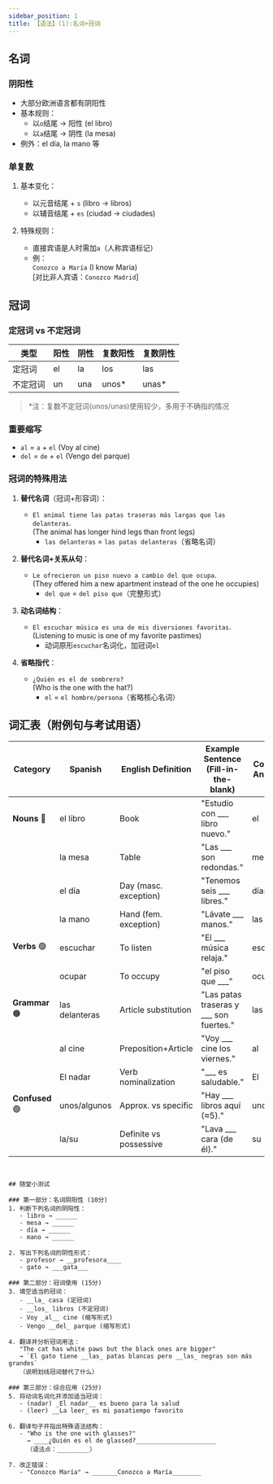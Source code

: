 ```yaml
---
sidebar_position: 1
title: 【语法】(1):名词+冠词 
---
```


## 名词
### 阴阳性
- 大部分欧洲语言都有阴阳性
- 基本规则：
  - 以`o`结尾 → 阳性 (el libro)
  - 以`a`结尾 → 阴性 (la mesa)
- 例外：el día, la mano 等

### 单复数
1. 基本变化：
   - 以元音结尾 + `s` (libro → libros)
   - 以辅音结尾 + `es` (ciudad → ciudades)
   
2. 特殊规则：
   - 直接宾语是人时需加`a`（人称宾语标记）
   - 例：  
     `Conozco a María` (I know Maria)  
     [对比非人宾语：`Conozco Madrid`]

## 冠词
### 定冠词 vs 不定冠词
| 类型     | 阳性 | 阴性 | 复数阳性 | 复数阴性 |
|----------|------|------|----------|----------|
| 定冠词   | el   | la   | los      | las      |
| 不定冠词 | un   | una  | unos*    | unas*    |

> *注：复数不定冠词(unos/unas)使用较少，多用于不确指的情况

### 重要缩写
- `al` = `a` + `el` (Voy al cine)
- `del` = `de` + `el` (Vengo del parque)

### 冠词的特殊用法
1. **替代名词**（冠词+形容词）：
   - `El animal tiene las patas traseras más largas que las delanteras`.  
     (The animal has longer hind legs than front legs)  
     - `las delanteras` = `las patas delanteras`（省略名词）

2. **替代名词+关系从句**：
   - `Le ofrecieron un piso nuevo a cambio del que ocupa`.  
     (They offered him a new apartment instead of the one he occupies)  
     - `del que` = `del piso que`（完整形式）

3. **动名词结构**：
   - `El escuchar música es una de mis diversiones favoritas`.  
     (Listening to music is one of my favorite pastimes)  
     - 动词原形`escuchar`名词化，加冠词`el`

4. **省略指代**：
   - `¿Quién es el de sombrero?`  
     (Who is the one with the hat?)  
     - `el` = `el hombre/persona`（省略核心名词）


## 词汇表（附例句与考试用语）


| Category       | Spanish       | English Definition       | Example Sentence (Fill-in-the-blank) | Correct Answer |
|----------------|---------------|--------------------------|-------------------------------------|----------------|
| **Nouns** 🔵    | el libro      | Book                     | "Estudio con ___ libro nuevo."      | el             |
|                | la mesa       | Table                    | "Las ___ son redondas."             | mesas          |
|                | el día        | Day (masc. exception)    | "Tenemos seis ___ libres."          | días           |
|                | la mano       | Hand (fem. exception)    | "Lávate ___ manos."                 | las            |
| **Verbs** 🟢    | escuchar      | To listen                | "El ___ música relaja."             | escucha        |
|                | ocupar        | To occupy                | "el piso que ___"                   | ocupa          |
| **Grammar** 🟠  | las delanteras| Article substitution     | "Las patas traseras y ___ son fuertes." | las           |
|                | al cine       | Preposition+Article      | "Voy ___ cine los viernes."         | al             |
|                | El nadar      | Verb nominalization      | "___ es saludable."                 | El             |
| **Confused** 🟣 | unos/algunos  | Approx. vs specific      | "Hay ___ libros aquí (≈5)."         | unos           |
|                | la/su         | Definite vs possessive   | "Lava ___ cara (de él)."            | su             |


```


## 随堂小测试

### 第一部分：名词阴阳性 (10分)
1. 判断下列名词的阴阳性：
   - libro → ______
   - mesa → ______
   - día → ______
   - mano → ______

2. 写出下列名词的阴性形式：
   - profesor → __profesora____
   - gato → ___gata___

### 第二部分：冠词使用 (15分)
3. 填空适当的冠词：
   - __la_ casa (定冠词)
   - __los_ libros (不定冠词)
   - Voy _al__ cine (缩写形式)
   - Vengo __del_ parque (缩写形式)

4. 翻译并分析冠词用法：
   "The cat has white paws but the black ones are bigger"  
   → `El gato tiene __las_ patas blancas pero __las_ negras son más grandes`  
   （说明划线冠词替代了什么）

### 第三部分：综合应用 (25分)
5. 将动词名词化并添加适当冠词：
   - (nadar) _El nadar__ es bueno para la salud
   - (leer) __La leer_ es mi pasatiempo favorito

6. 翻译句子并指出特殊语法结构：
   - "Who is the one with glasses?"  
     → ____¿Quién es el de glassed?______________________  
     （语法点：_________）

7. 改正错误：
   - "Conozco María" → _______Conozco a María________
